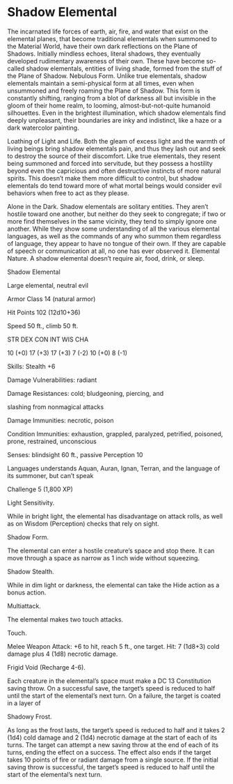 # Shadow Elemental

The incarnated life forces of earth, air, fire, and water that exist on the elemental planes, that become traditional elementals when summoned to the Material World, have their own dark reflections on the Plane of Shadows. Initially mindless echoes, literal shadows, they eventually developed rudimentary awareness of their own. These have become so-called shadow elementals, entities of living shade, formed from the stuff of the Plane of Shadow. Nebulous Form. Unlike true elementals, shadow elementals maintain a semi-physical form at all times, even when unsummoned and freely roaming the Plane of Shadow. This form is constantly shifting, ranging from a blot of darkness all but invisible in the gloom of their home realm, to looming, almost-but-not-quite humanoid silhouettes. Even in the brightest illumination, which shadow elementals find deeply unpleasant, their boundaries are inky and indistinct, like a haze or a dark watercolor painting.

Loathing of Light and Life. Both the gleam of excess light and the warmth of living beings bring shadow elementals pain, and thus they lash out and seek to destroy the source of their discomfort. Like true elementals, they resent being summoned and forced into servitude, but they possess a hostility beyond even the capricious and often destructive instincts of more natural spirits. This doesn’t make them more difficult to control, but shadow elementals do tend toward more of what mortal beings would consider evil behaviors when free to act as they please.

Alone in the Dark. Shadow elementals are solitary entities. They aren’t hostile toward one another, but neither do they seek to congregate; if two or more find themselves in the same vicinity, they tend to simply ignore one another. While they show some understanding of all the various elemental languages, as well as the commands of any who summon them regardless of language, they appear to have no tongue of their own. If they are capable of speech or communication at all, no one has ever observed it. Elemental Nature. A shadow elemental doesn’t require air, food, drink, or sleep.

Shadow Elemental

Large elemental, neutral evil

Armor Class 14 (natural armor)

Hit Points 102 (12d10+36)

Speed 50 ft., climb 50 ft.

STR DEX CON INT WIS CHA

10 (+0) 17 (+3) 17 (+3) 7 (-2) 10 (+0) 8 (-1)

Skills: Stealth +6

Damage Vulnerabilities: radiant

Damage Resistances: cold; bludgeoning, piercing, and

slashing from nonmagical attacks

Damage Immunities: necrotic, poison

Condition Immunities: exhaustion, grappled, paralyzed, petrified, poisoned, prone, restrained, unconscious

Senses: blindsight 60 ft., passive Perception 10

Languages understands Aquan, Auran, Ignan, Terran, and the language of its summoner, but can’t speak

Challenge 5 (1,800 XP)

Light Sensitivity. 

While in bright light, the elemental has disadvantage on attack rolls, as well as on Wisdom (Perception) checks that rely on sight.

Shadow Form. 

The elemental can enter a hostile creature’s space and stop there. It can move through a space as narrow as 1 inch wide without squeezing.

Shadow Stealth. 

While in dim light or darkness, the elemental can take the Hide action as a bonus action.

Multiattack. 

The elemental makes two touch attacks.

Touch. 

Melee Weapon Attack: +6 to hit, reach 5 ft., one target. Hit: 7 (1d8+3) cold damage plus 4 (1d8) necrotic damage.

Frigid Void (Recharge 4-6). 

Each creature in the elemental’s space must make a DC 13 Constitution saving throw. On a successful save, the target’s speed is reduced to half until the start of the elemental’s next turn. On a failure, the target is coated in a layer of

Shadowy Frost. 

As long as the frost lasts, the target’s speed is reduced to half and it takes 2 (1d4) cold damage and 2 (1d4) necrotic damage at the start of each of its turns. The target can attempt a new saving throw at the end of each of its turns, ending the effect on a success. The effect also ends if the target takes 10 points of fire or radiant damage from a single source. If the initial saving throw is successful, the target’s speed is reduced to half until the start of the elemental’s next turn.